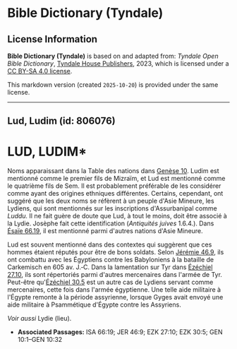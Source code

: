 # Bible Dictionary (Tyndale)

## License Information

**Bible Dictionary (Tyndale)** is based on and adapted from: _Tyndale Open Bible Dictionary_, [Tyndale House Publishers](https://tyndaleopenresources.com/), 2023, which is licensed under a [CC BY-SA 4.0 license](https://creativecommons.org/licenses/by-sa/4.0/legalcode.en).

This markdown version (created `2025-10-20`) is provided under the same license.



--------------------------------

## Lud, Ludim (id: 806076)

LUD, LUDIM\*
============

Noms apparaissant dans la Table des nations dans [Genèse 10](https://ref.ly/Gen10:1-Gen10:32). Ludim est mentionné comme le premier fils de Mizraïm, et Lud est mentionné comme le quatrième fils de Sem. Il est probablement préférable de les considérer comme ayant des origines ethniques différentes. Certains, cependant, ont suggéré que les deux noms se réfèrent à un peuple d'Asie Mineure, les Lydiens, qui sont mentionnés sur les inscriptions d'Assurbanipal comme *Luddu.* Il ne fait guère de doute que Lud, à tout le moins, doit être associé à la Lydie. Josèphe fait cette identification (*Antiquités juives* 1\.6\.4\.). Dans [Ésaïe 66\.19](https://ref.ly/Isa66:19), il est mentionné parmi d'autres nations d'Asie Mineure.

Lud est souvent mentionné dans des contextes qui suggèrent que ces hommes étaient réputés pour être de bons soldats. Selon [Jérémie 46\.9](https://ref.ly/Jer46:9), ils ont combattu avec les Égyptiens contre les Babyloniens à la bataille de Carkemisch en 605 av. J.‑C. Dans la lamentation sur Tyr dans [Ézéchiel 27\.10](https://ref.ly/Ezek27:10), ils sont répertoriés parmi d'autres mercenaires dans l'armée de Tyr. Peut\-être qu'[Ézéchiel 30\.5](https://ref.ly/Ezek30:5) est un autre cas de Lydiens servant comme mercenaires, cette fois dans l'armée égyptienne. Une telle aide militaire à l'Égypte remonte à la période assyrienne, lorsque Gyges avait envoyé une aide militaire à Psammétique d'Égypte contre les Assyriens.

*Voir aussi* Lydie (lieu).

* **Associated Passages:** ISA 66:19; JER 46:9; EZK 27:10; EZK 30:5; GEN 10:1–GEN 10:32

